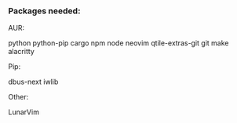 ### Packages needed:
AUR:

python python-pip cargo npm node neovim qtile-extras-git git make alacritty

Pip:

dbus-next iwlib

Other:

LunarVim
